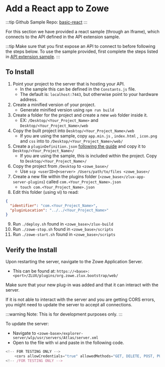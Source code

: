 # Add a React app to Zowe

:::tip Github Sample Repo:
[basic-react](https://github.com/zowe/webui-scenarios/tree/master/basic-react)
:::

For this section we have provided a react sample (through an Iframe), which connects to the API defined in the API extension sample.

:::tip
Make sure that you first expose an API to connect to before following the steps below. To use the sample provided, first complete the steps listed in [API extension sample](../extend-api/liberty-api-sample.md).
:::

## To Install

1.  Point your project to the server that is hosting your API.
    - In the sample this can be defined in the `Constants.js` file.
    - The default is: `localhost:7443`, but otherwise point to your hardware address.
2.  Create a minified version of your project.
    - Generate minified version using `npm run build`
3.  Create a folder for the project and create a new `web` folder inside it.
    - EX: `/Desktop/<Your_Project_Name>` and `Desktop/<Your_Project_Name>/web`
4.  Copy the built project into `Desktop/<Your_Project_Name>/web`
    - If you are using the sample, copy `app.min.js` , `index.html` , `icon.png` and `css` into to `/Desktop/<Your_Project_Name>/web/`
5.  Create a `pluginDefinition.json` [following the guide](../extend-api/ReactJSUI.html#configuring-your-app-for-zowe) and copy it to `Desktop/<Your_Project_Name>/`
    - If you are using the sample, this is included within the project. Copy to `Desktop/<Your_Project_Name>/`
6.  Copy the project from `/Desktop` to `<zowe_base>/`
    - Use `scp <userID>@<server> /Users/path/to/files <zowe_base>/`
7.  Create a new file within the plugins folder (`<zowe_base>/zlux-app-server-plugins`) called `com.<Your_Project_Name>.json`
    - `touch com.<Your_Project_Name>.json`
8.  Edit this folder (using vi) to read:

```json
{
  "identifier": "com.<Your_Project_Name>",
  "pluginLocation": "../../<Your_Project_Name>"
}
```

9.  Run `./deploy.sh` found in `<zowe_base>/zlux-build`
10. Run `./zowe-stop.sh` found in `<zowe_base>/scripts`
11. Run `./zowe-start.sh` found in `<zowe_base>/scripts`

## Verify the Install

Upon restarting the server, navigate to the Zowe Application Server.

- This can be found at: `https://<base>:<port>/ZLUX/plugins/org.zowe.zlux.bootstrap/web/`

Make sure that your new plug-in was added and that it can interact with the server.

If it is not able to interact with the server and you are getting CORS errors, you might need to update the server to accept all connections.

:::warning
Note: This is for development purposes only.
:::

To update the server:

- Navigate to `<zowe-base>/explorer-server/wlp/usr/servers/Atlas/server.xml`
- Open to the file with vi and paste in the following code.

```javascript
<!-- FOR TESTING ONLY -->
    <cors allowCredentials="true" allowedMethods="GET, DELETE, POST, PUT, OPTIONS" allowedOrigins="*" allowedHeaders="*" domain="/"/>
<!-- /FOR TESTING ONLY -->
```
